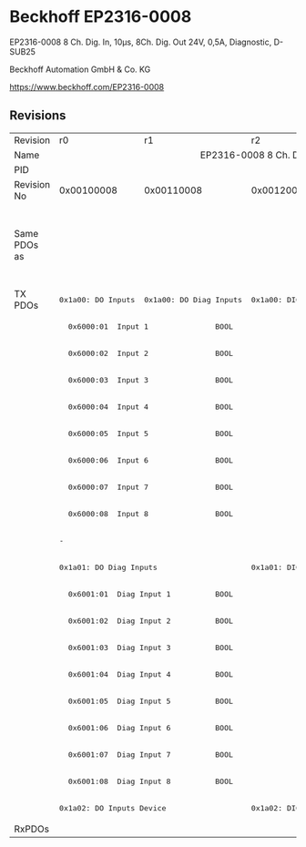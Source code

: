 # Beckhoff EP2316-0008

EP2316-0008 8 Ch. Dig. In, 10µs, 8Ch. Dig. Out 24V, 0,5A, Diagnostic, D-SUB25

Beckhoff Automation GmbH & Co. KG

https://www.beckhoff.com/EP2316-0008

## Revisions
<table>
<tr>
<td>Revision</td>
<td>r0</td>
<td>r1</td>
<td>r2</td>
<td>r3</td>
<td>r4</td>
<td>r5</td>
<td>r6</td>
</tr>
<tr>
<td>Name</td>
<td colspan=7 align="center">EP2316-0008 8 Ch. Dig. In, 10µs, 8Ch. Dig. Out 24V, 0,5A, Diagnostic, D-SUB25</td>
</tr>
<tr>
<td>PID</td>
<td colspan=7 align="center">0x090c4052</td>
</tr>
<tr>
<td>Revision No</td>
<td>0x00100008</td>
<td>0x00110008</td>
<td>0x00120008</td>
<td>0x00130008</td>
<td>0x00140008</td>
<td>0x00150008</td>
<td>0x00160008</td>
</tr>
<tr>
<td>Same PDOs as</td>
<td colspan=3 align="center"></td>
<td colspan=3 align="center"><a href="EP2316-0003.md">EP2316-0003 r0</a><br/><a href="EP2316-0003.md">EP2316-0003 r1</a><br/><a href="EP2316-0003.md">EP2316-0003 r2</a><br/><a href="EPP2316-0003.md">EPP2316-0003 r0</a><br/><a href="EPP2316-0003.md">EPP2316-0003 r1</a><br/><a href="EPP2316-0008.md">EPP2316-0008 r0</a><br/><a href="EPP2316-0008.md">EPP2316-0008 r1</a></td>
<td><a href="EP2316-0003.md">EP2316-0003 r3</a><br/><a href="EPP2316-0003.md">EPP2316-0003 r2</a><br/><a href="EPP2316-0008.md">EPP2316-0008 r2</a></td>
</tr>
<tr>
<td rowspan=20 valign=top>TX PDOs</td>
<td><pre>0x1a00: DO Inputs</pre></td>
<td><pre>0x1a00: DO Diag Inputs</pre></td>
<td colspan=5 align="left"><pre>0x1a00: DIG Inputs</pre></td>
<td></td>
</tr>
<tr>
<td colspan=7 align="left"><pre>  0x6000:01  Input 1               BOOL</pre></td>
</tr>
<tr>
<td colspan=7 align="left"><pre>  0x6000:02  Input 2               BOOL</pre></td>
</tr>
<tr>
<td colspan=7 align="left"><pre>  0x6000:03  Input 3               BOOL</pre></td>
</tr>
<tr>
<td colspan=7 align="left"><pre>  0x6000:04  Input 4               BOOL</pre></td>
</tr>
<tr>
<td colspan=7 align="left"><pre>  0x6000:05  Input 5               BOOL</pre></td>
</tr>
<tr>
<td colspan=7 align="left"><pre>  0x6000:06  Input 6               BOOL</pre></td>
</tr>
<tr>
<td colspan=7 align="left"><pre>  0x6000:07  Input 7               BOOL</pre></td>
</tr>
<tr>
<td colspan=7 align="left"><pre>  0x6000:08  Input 8               BOOL</pre></td>
</tr>
<tr>
<td colspan=6 align="left"><pre>-</pre></td>
<td><pre>  0x6000:0e  Sync error            BOOL</pre></td>
</tr>
<tr>
<td colspan=2 align="left"><pre>0x1a01: DO Diag Inputs</pre></td>
<td colspan=5 align="left"><pre>0x1a01: DIG Diag Inputs</pre></td>
</tr>
<tr>
<td colspan=7 align="left"><pre>  0x6001:01  Diag Input 1          BOOL</pre></td>
</tr>
<tr>
<td colspan=7 align="left"><pre>  0x6001:02  Diag Input 2          BOOL</pre></td>
</tr>
<tr>
<td colspan=7 align="left"><pre>  0x6001:03  Diag Input 3          BOOL</pre></td>
</tr>
<tr>
<td colspan=7 align="left"><pre>  0x6001:04  Diag Input 4          BOOL</pre></td>
</tr>
<tr>
<td colspan=7 align="left"><pre>  0x6001:05  Diag Input 5          BOOL</pre></td>
</tr>
<tr>
<td colspan=7 align="left"><pre>  0x6001:06  Diag Input 6          BOOL</pre></td>
</tr>
<tr>
<td colspan=7 align="left"><pre>  0x6001:07  Diag Input 7          BOOL</pre></td>
</tr>
<tr>
<td colspan=7 align="left"><pre>  0x6001:08  Diag Input 8          BOOL</pre></td>
</tr>
<tr>
<td colspan=2 align="left"><pre>0x1a02: DO Inputs Device</pre></td>
<td colspan=5 align="left"><pre>0x1a02: DIG Inputs Device</pre></td>
</tr>
<tr>
<td>RxPDOs</td>
<td colspan=7 align="left"></td>
</tr>
</table>
